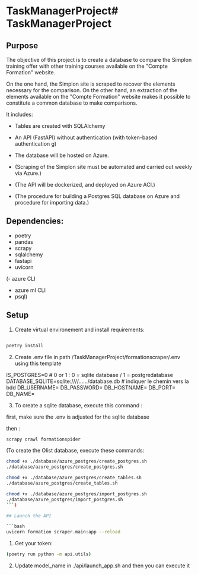 # TaskManagerProject# TaskManagerProject

## Purpose

The objective of this project is to create a database to compare the Simplon training offer with other training courses available on the "Compte Formation" website.

On the one hand, the Simplon site is scraped to recover the elements necessary for the comparison.
On the other hand, an extraction of the elements available on the "Compte Formation" website makes it possible to constitute a common database to make comparisons.

It includes:
- Tables are created with SQLAlchemy
- An API (FastAPI) without authentication (with token-based authentication g)
- The database will be hosted on Azure.
- (Scraping of the Simplon site must be automated and carried out weekly via Azure.)
- (The API will be dockerized, and deployed on Azure ACI.)

- (The procedure for building a Postgres SQL database on Azure and procedure for importing data.)


## Dependencies:
- poetry
- pandas
- scrapy
- sqlalchemy
- fastapi
- uvicorn

(- azure CLI
- azure ml CLI
- psql)

## Setup

1. Create virtual environement and install requirements:

```bash

poetry install

```

2. Create .env file in path /TaskManagerProject/formationscraper/.env using this template 

IS_POSTGRES=0  # 0 or 1 : 0 = sqlite database / 1 = postgredatabase
DATABASE_SQLITE=sqlite:////....../database.db # indiquer le chemin vers la bdd
DB_USERNAME=
DB_PASSWORD=
DB_HOSTNAME=
DB_PORT=
DB_NAME=


3. To create a sqlite database, execute this command :

first, make sure the .env is adjusted for the sqlite database

then :
```bash
scrapy crawl formationspider
```


(To create the Olist database, execute these commands:
```bash
chmod +x ./database/azure_postgres/create_postgres.sh
./database/azure_postgres/create_postgres.sh

chmod +x ./database/azure_postgres/create_tables.sh
./database/azure_postgres/create_tables.sh

chmod +x ./database/azure_postgres/import_postgres.sh
./database/azure_postgres/import_postgres.sh
```)

## Launch the API

```bash
uvicorn formation scraper.main:app --reload
```


1. Get your token:

```bash
(poetry run python -m api.utils)
```

2. Update model_name in ./api/launch_app.sh and then you can execute it



